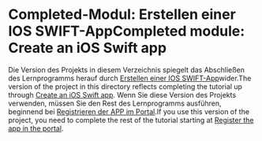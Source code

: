 # <a name="completed-module-create-an-ios-swift-app"></a><span data-ttu-id="c6515-101">Completed-Modul: Erstellen einer IOS SWIFT-App</span><span class="sxs-lookup"><span data-stu-id="c6515-101">Completed module: Create an iOS Swift app</span></span>

<span data-ttu-id="c6515-102">Die Version des Projekts in diesem Verzeichnis spiegelt das Abschließen des Lernprogramms herauf durch [Erstellen einer IOS SWIFT-App](https://docs.microsoft.com/graph/tutorials/ios-swift?tutorial-step=1)wider.</span><span class="sxs-lookup"><span data-stu-id="c6515-102">The version of the project in this directory reflects completing the tutorial up through [Create an iOS Swift app](https://docs.microsoft.com/graph/tutorials/ios-swift?tutorial-step=1).</span></span> <span data-ttu-id="c6515-103">Wenn Sie diese Version des Projekts verwenden, müssen Sie den Rest des Lernprogramms ausführen, beginnend bei [Registrieren der APP im Portal](https://docs.microsoft.com/graph/tutorials/ios-swift?tutorial-step=2).</span><span class="sxs-lookup"><span data-stu-id="c6515-103">If you use this version of the project, you need to complete the rest of the tutorial starting at [Register the app in the portal](https://docs.microsoft.com/graph/tutorials/ios-swift?tutorial-step=2).</span></span>
